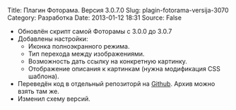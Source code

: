 Title: Плагин Фоторама. Версия 3.0.7.0
Slug: plagin-fotorama-versija-3070
Category: Разработка
Date: 2013-01-12 18:31
Source: False

* Обновлён скрипт самой Фоторамы с 3.0.0 до 3.0.7
 * Добавлены настройки:
   * Иконка полноэкранного режима.
   * Тип перехода между изображениями.
   * Возможность дать ссылку на конкретную картинку.
   * Отображение описания к картинкам (нужна модификация CSS шаблона).
 * Переведён код в отдельный репозиторй на [Github](https://github.com/librarian/fotorama). Архив можно взять там же.
 * Изменил схему версий.
